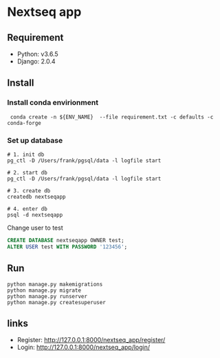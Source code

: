 # Nextseq app 


## Requirement 

* Python: v3.6.5
* Django: 2.0.4

## Install 

### Install conda envirionment 

``` Shell
 conda create -n ${ENV_NAME}  --file requirement.txt -c defaults -c conda-forge 
```
### Set up database 

``` Shell
# 1. init db
pg_ctl -D /Users/frank/pgsql/data -l logfile start

# 2. start db 
pg_ctl -D /Users/frank/pgsql/data -l logfile start

# 3. create db
createdb nextseqapp

# 4. enter db
psql -d nextseqapp
```

Change user to test 

``` SQL
CREATE DATABASE nextseqapp OWNER test;
ALTER USER test WITH PASSWORD '123456';
```

## Run 
``` Shell
python manage.py makemigrations
python manage.py migrate
python manage.py runserver 
python manage.py createsuperuser
```


## links 

* Register: http://127.0.0.1:8000/nextseq_app/register/
* Login: http://127.0.0.1:8000/nextseq_app/login/


